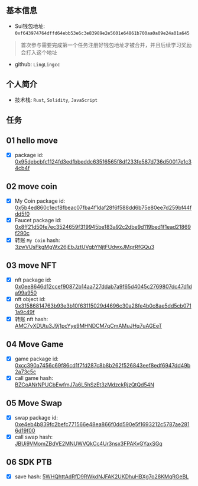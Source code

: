 ## 基本信息
- Sui钱包地址: `0xf643974764dffd64ebb53e6c3e83989e2e5601e64861b700aa0a09e24a01a645`
> 首次参与需要完成第一个任务注册好钱包地址才被合并，并且后续学习奖励会打入这个地址
- github: `LingLingcc`

## 个人简介
- 技术栈: `Rust`, `Solidity`, `JavaScript`

## 任务

##   01 hello move  
- [x] package id: [0x95debcbfc1124fd3edfbbeddc63516565f8df233fe587d736d50017e1c34cb4f](https://testnet.suivision.xyz/package/0x95debcbfc1124fd3edfbbeddc63516565f8df233fe587d736d50017e1c34cb4f)

##   02 move coin
- [x] My Coin package id: [0x5b4ed860c1ecf8fbeac07fba4f1daf28f6f588dd6b75e80ee7d259bf44fdd5f0](https://suivision.xyz/package/0x5b4ed860c1ecf8fbeac07fba4f1daf28f6f588dd6b75e80ee7d259bf44fdd5f0)
- [x] Faucet package id: [0x8ff21d50fe7ec3524659f319945be183a92c2dbe9d119bed1f1ead21869f290c](https://suivision.xyz/package/0x8ff21d50fe7ec3524659f319945be183a92c2dbe9d119bed1f1ead21869f290c)
- [x] 转账 `My Coin` hash: [3zwVUsFkgMgWx26jEbJztUVgbYNjtFUdwxJMqrRfGQu3](https://suivision.xyz/txblock/3zwVUsFkgMgWx26jEbJztUVgbYNjtFUdwxJMqrRfGQu3)

##   03 move NFT
- [x] nft package id: [0x0ee8646d12ccef90872b14aa727ddab7a9f65d4045c2769807dc47d1da99a950](https://suivision.xyz/package/0x0ee8646d12ccef90872b14aa727ddab7a9f65d4045c2769807dc47d1da99a950)
- [x] nft object id: [0x31586814763b93e3b10f63115029d4696c30a28fe4b0c8ae5dd5cb0711a9c49f](https://suivision.xyz/object/0x31586814763b93e3b10f63115029d4696c30a28fe4b0c8ae5dd5cb0711a9c49f)
- [x] 转账 nft hash: [AMC7yXDUtu3J9j1pcYye9MHNDCM7qCmAMuJHq7uAGEeT](https://suivision.xyz/txblock/AMC7yXDUtu3J9j1pcYye9MHNDCM7qCmAMuJHq7uAGEeT)

##   04 Move Game
- [x] game package id: [0xcc390a7456c69f86cd1f7fd287c8b8b262f526843eef8edf6947dd49b2a73c5c](https://suivision.xyz/package/0xcc390a7456c69f86cd1f7fd287c8b8b262f526843eef8edf6947dd49b2a73c5c)
- [x] call game hash: [BZCoANrNPUCbEwfmJ7a6L5hSzEt3zMdzckRjzQtQd54N](https://suivision.xyz/txblock/BZCoANrNPUCbEwfmJ7a6L5hSzEt3zMdzckRjzQtQd54N)

##   05 Move Swap
- [x] swap package id: [0xe4eb4b839fc2befc771566e48ea866f0dd590e5f1693212c5787ae2816d19f00](https://suivision.xyz/package/0xe4eb4b839fc2befc771566e48ea866f0dd590e5f1693212c5787ae2816d19f00)
- [x] call swap hash: [JBUi9VMomZBdVE2MNUWVQkCc4Ur3nsx3FPAKvGYaxSGq](https://suivision.xyz/txblock/JBUi9VMomZBdVE2MNUWVQkCc4Ur3nsx3FPAKvGYaxSGq)

##   06 SDK PTB
- [x] save hash: [5WHQhttAdRfD9RWkdNJFAK2UKDhuHBXg7o28KMqRGeBL](https://suivision.xyz/txblock/5WHQhttAdRfD9RWkdNJFAK2UKDhuHBXg7o28KMqRGeBL)
